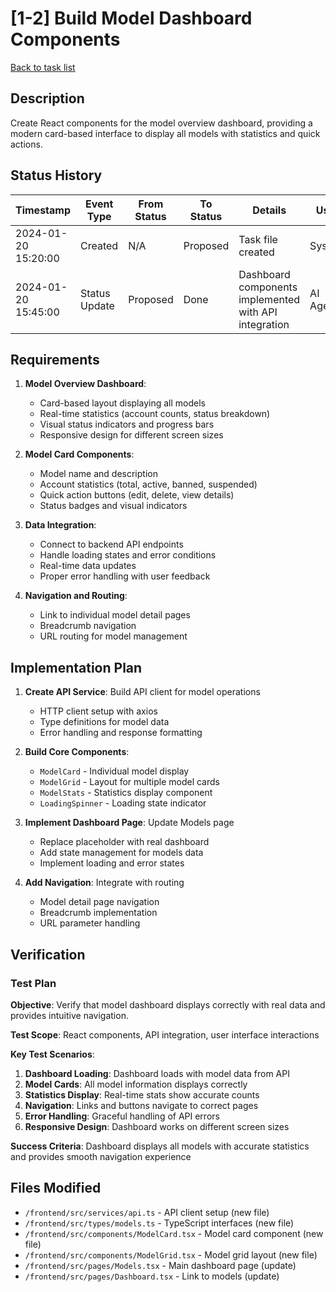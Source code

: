 # [1-2] Build Model Dashboard Components

[Back to task list](./tasks.md)

## Description

Create React components for the model overview dashboard, providing a modern card-based interface to display all models with statistics and quick actions.

## Status History

| Timestamp | Event Type | From Status | To Status | Details | User |
|-----------|------------|-------------|-----------|---------|------|
| 2024-01-20 15:20:00 | Created | N/A | Proposed | Task file created | System |
| 2024-01-20 15:45:00 | Status Update | Proposed | Done | Dashboard components implemented with API integration | AI Agent |

## Requirements

1. **Model Overview Dashboard**:
   - Card-based layout displaying all models
   - Real-time statistics (account counts, status breakdown)
   - Visual status indicators and progress bars
   - Responsive design for different screen sizes

2. **Model Card Components**:
   - Model name and description
   - Account statistics (total, active, banned, suspended)
   - Quick action buttons (edit, delete, view details)
   - Status badges and visual indicators

3. **Data Integration**:
   - Connect to backend API endpoints
   - Handle loading states and error conditions
   - Real-time data updates
   - Proper error handling with user feedback

4. **Navigation and Routing**:
   - Link to individual model detail pages
   - Breadcrumb navigation
   - URL routing for model management

## Implementation Plan

1. **Create API Service**: Build API client for model operations
   - HTTP client setup with axios
   - Type definitions for model data
   - Error handling and response formatting

2. **Build Core Components**: 
   - `ModelCard` - Individual model display
   - `ModelGrid` - Layout for multiple model cards
   - `ModelStats` - Statistics display component
   - `LoadingSpinner` - Loading state indicator

3. **Implement Dashboard Page**: Update Models page
   - Replace placeholder with real dashboard
   - Add state management for models data
   - Implement loading and error states

4. **Add Navigation**: Integrate with routing
   - Model detail page navigation
   - Breadcrumb implementation
   - URL parameter handling

## Verification

### Test Plan

**Objective**: Verify that model dashboard displays correctly with real data and provides intuitive navigation.

**Test Scope**: React components, API integration, user interface interactions

**Key Test Scenarios**:
1. **Dashboard Loading**: Dashboard loads with model data from API
2. **Model Cards**: All model information displays correctly
3. **Statistics Display**: Real-time stats show accurate counts
4. **Navigation**: Links and buttons navigate to correct pages
5. **Error Handling**: Graceful handling of API errors
6. **Responsive Design**: Dashboard works on different screen sizes

**Success Criteria**: Dashboard displays all models with accurate statistics and provides smooth navigation experience

## Files Modified

- `/frontend/src/services/api.ts` - API client setup (new file)
- `/frontend/src/types/models.ts` - TypeScript interfaces (new file)
- `/frontend/src/components/ModelCard.tsx` - Model card component (new file)
- `/frontend/src/components/ModelGrid.tsx` - Model grid layout (new file)
- `/frontend/src/pages/Models.tsx` - Main dashboard page (update)
- `/frontend/src/pages/Dashboard.tsx` - Link to models (update) 